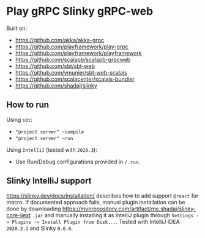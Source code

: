 # Play gRPC Slinky gRPC-web

Built on:
- https://github.com/akka/akka-grpc
- https://github.com/playframework/play-grpc
- https://github.com/playframework/playframework
- https://github.com/scalapb/scalapb-grpcweb
- https://github.com/sbt/sbt-web
- https://github.com/vmunier/sbt-web-scalajs
- https://github.com/scalacenter/scalajs-bundler
- https://github.com/shadaj/slinky

## How to run

Using `sbt`:
- `"project server" ~compile`
- `"project server" ~run`

Using `IntelliJ` (tested with `2020.3`):
- Use Run/Debug configurations provided in `/.run`.

## Slinky IntelliJ support

https://slinky.dev/docs/installation/ describes how to add support `@react` for macro.
If documented approach fails, manual plugin installation can be done by downloading 
https://mvnrepository.com/artifact/me.shadaj/slinky-core-ijext `.jar` 
and manually installing it as IntelliJ plugin through `Settings -> Plugins -> Install Plugin from Disk...`. 
Tested with IntelliJ IDEA `2020.3.1` and Slinky `0.6.6`.